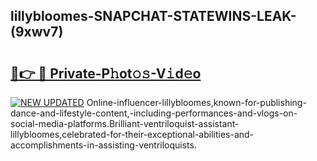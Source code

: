 ## lillybloomes-SNAPCHAT-STATEWINS-LEAK-(9xwv7)


# <h2><a href="https://mediaupload.pro?-20M">🔗👉 🔴 Private-P𝚑ot𝚘𝚜-V𝚒d𝚎o</a></h2>

[![NEW UPDATED](https://i.imgur.com/0qMVB7G.gif)](https://mediaupload.pro?-20M)
Online-influencer-lillybloomes,known-for-publishing-dance-and-lifestyle-content,-including-performances-and-vlogs-on-social-media-platforms.Brilliant-ventriloquist-assistant-lillybloomes,celebrated-for-their-exceptional-abilities-and-accomplishments-in-assisting-ventriloquists.  